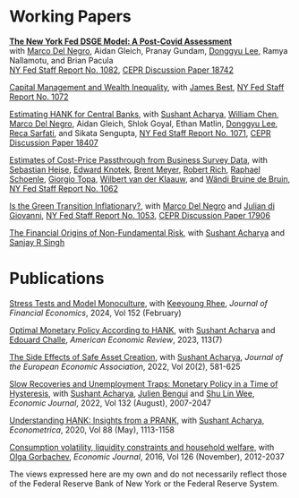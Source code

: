 # Working Papers
<a id="working-papers"></a> 

[**The New York Fed DSGE Model: A Post-Covid Assessment**](https://papers.ssrn.com/sol3/papers.cfm?abstract_id=4691985)\
with [Marco Del Negro](https://www.newyorkfed.org/research/economists/delnegro), Aidan Gleich, Pranay Gundam, [Donggyu Lee](https://sites.google.com/view/donggyulee), Ramya Nallamotu, and Brian Pacula\
[NY Fed Staff Report No. 1082](https://www.newyorkfed.org/research/staff_reports/sr1082.html), [CEPR Discussion Paper 18742](https://cepr.org/publications/dp18742)

[Capital Management and Wealth Inequality](https://keshavdogra.github.io/papers/BestDogra_jan2024.pdf), with [James Best](https://sites.google.com/site/jamesalaricbest/), [NY Fed Staff Report No. 1072](https://www.newyorkfed.org/research/staff_reports/sr1072.html)

[Estimating HANK for Central Banks](https://papers.ssrn.com/sol3/papers.cfm?abstract_id=4548683), with [Sushant Acharya](https://sushantacharya.github.io/), [William Chen](https://economics.mit.edu/people/phd-students/william-chen), [Marco Del Negro](https://www.newyorkfed.org/research/economists/delnegro), Aidan Gleich, Shlok Goyal, Ethan Matlin, [Donggyu Lee](https://sites.google.com/view/donggyulee), [Reca Sarfati](http://www.recasarfati.com/), and Sikata Sengupta, [NY Fed Staff Report No. 1071](https://www.newyorkfed.org/research/staff_reports/sr1071.html), [CEPR Discussion Paper 18407](https://cepr.org/publications/dp18407)

[Estimates of Cost-Price Passthrough from Business Survey Data](https://keshavdogra.github.io/papers/dogra_et_al_cost_price_passthrough.pdf), with [Sebastian Heise](https://www.sebastianheise.com/), [Edward Knotek](https://www.clevelandfed.org/people/profiles/k/knotek-edward-s-ii), [Brent Meyer](https://www.atlantafed.org/research/economists/meyer-brent), [Robert Rich](https://www.clevelandfed.org/people/profiles/r/rich-robert-w), [Raphael Schoenle](https://people.brandeis.edu/~schoenle/), [Giorgio Topa](https://www.newyorkfed.org/research/economists/topa), [Wilbert van der Klaauw](https://www.newyorkfed.org/research/economists/vanderklaauw), and [Wändi Bruine de Bruin](https://priceschool.usc.edu/people/wandi-bruine-de-bruin/), [NY Fed Staff Report No. 1062](https://www.newyorkfed.org/research/staff_reports/sr1062.html)

[Is the Green Transition Inflationary?](https://keshavdogra.github.io/papers/DNdiGDo_climate_inflation%20v2.pdf), with [Marco Del Negro](https://www.newyorkfed.org/research/economists/delnegro) and [Julian di Giovanni](https://julian.digiovanni.ca/), [NY Fed Staff Report No. 1053](https://www.newyorkfed.org/research/staff_reports/sr1053), [CEPR Discussion Paper 17906](https://cepr.org/publications/dp17906)

[The Financial Origins of Non-Fundamental Risk](https://keshavdogra.github.io/papers/ADS_Nov21.pdf), with [Sushant Acharya](https://sushantacharya.github.io/) and [Sanjay R Singh](https://ssingh.ucdavis.edu/)

# Publications
<a id="publications"></a>

[Stress Tests and Model Monoculture](https://doi.org/10.1016/j.jfineco.2023.103760), with [Keeyoung Rhee](https://sites.google.com/view/keeyoungrhee/), *Journal of Financial Economics*, 2024, Vol 152 (February)

[Optimal Monetary Policy According to HANK](https://doi.org/10.1257/aer.20200239), with [Sushant Acharya](https://sushantacharya.github.io/) and [Edouard Challe](https://sites.google.com/site/edouardchalle/), *American Economic Review*, 2023, 113(7)

[The Side Effects of Safe Asset Creation](https://doi.org/10.1093/jeea/jvab029), with [Sushant Acharya](https://sushantacharya.github.io/), *Journal of the European Economic Association*, 2022, Vol 20(2), 581-625

[Slow Recoveries and Unemployment Traps: Monetary Policy in a Time of Hysteresis](https://doi.org/10.1093/ej/ueac016), with [Sushant Acharya](https://sushantacharya.github.io/), [Julien Bengui](https://jbengui.github.io/) and [Shu Lin Wee](https://sites.google.com/site/shulinwee/), *Economic Journal*, 2022, Vol 132 (August), 2007-2047

[Understanding HANK: Insights from a PRANK](https://doi.org/10.3982/ECTA16409), with [Sushant Acharya](https://sushantacharya.github.io/), *Econometrica*, 2020, Vol 88 (May), 1113-1158

[Consumption volatility, liquidity constraints and household welfare](https://doi.org/10.1111/ecoj.12295), with [Olga Gorbachev](https://lerner.udel.edu/faculty-staff-directory/olga-gorbachev/), *Economic Journal*, 2016, Vol 126 (November), 2012-2037




The views expressed here are my own and do not necessarily reflect those of the Federal Reserve Bank of New York or the Federal Reserve System.
